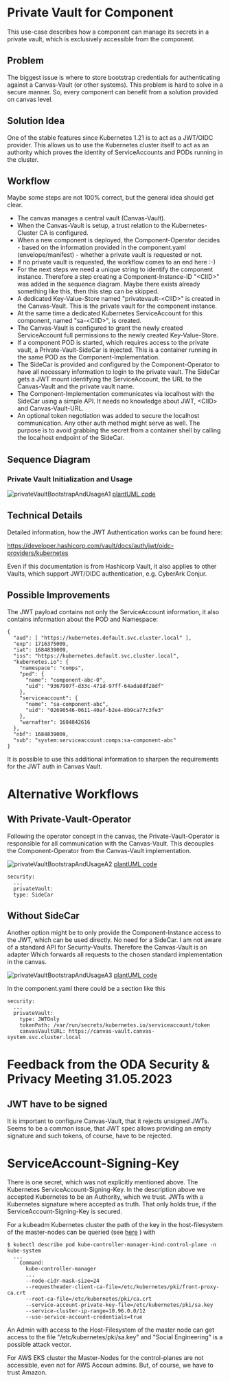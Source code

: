 # Private Vault for Component

This use-case describes how a component can manage its secrets in a private vault, which is exclusively accessible from the component.

## Problem

The biggest issue is where to store bootstrap credentials for authenticating against 
a Canvas-Vault (or other systems).
This problem is hard to solve in a secure manner. 
So, every component can benefit from a solution provided on canvas level.

## Solution Idea

One of the stable features since Kubernetes 1.21 is to act as a JWT/OIDC provider.
This allows us to use the Kubernetes cluster itself to act as an authority which proves 
the identity of ServiceAccounts and PODs running in the cluster.

## Workflow

Maybe some steps are not 100% correct, but the general idea should get clear. 

* The canvas manages a central vault (Canvas-Vault).
* When the Canvas-Vault is setup, a trust relation to the Kubernetes-Cluster CA is configured.
* When a new component is deployed, the Component-Operator decides - based on the information 
  provided in the component.yaml (envelope/manifest) - whether a private vault is requested or not.
* If no private vault is requested, the workflow comes to an end here   :-)
* For the next steps we need a unique string to identify the component instance.
  Therefore a step creating a Component-Instance-ID "&lt;CIID&gt;" was added in the 
  sequence diagram. Maybe there exists already something like this, 
  then this step can be skipped.
* A dedicated Key-Value-Store named "privatevault-&lt;CIID&gt;" is created in the Canvas-Vault. 
  This is the private vault for the component instance.
* At the same time a dedicated Kubernetes ServiceAccount for this component, 
  named "sa-&lt;CIID&gt;", is created.
* The Canvas-Vault is configured to grant the newly created ServiceAccount full permissions 
  to the newly created Key-Value-Store.
* If a component POD is started, which requires access to the private vault, 
  a Private-Vault-SideCar is injected. This is a container running in the same POD as the 
  Component-Implementation.
* The SideCar is provided and configured by the Component-Operator to have all necessary 
  information to login to the private vault. The SideCar gets a JWT mount identifying 
  the ServiceAccount, the URL to the Canvas-Vault and the private vault name.
* The Component-Implementation communicates via localhost with the SideCar using a simple API.
  It needs no knowledge about JWT, &lt;CIID&gt; and Canvas-Vault-URL.
* An optional token negotiation was added to secure the localhost communication.
  Any other auth method might serve as well.
  The purpose is to avoid grabbing the secret from a container shell by calling the localhost 
  endpoint of the SideCar.


## Sequence Diagram

### Private Vault Initialization and Usage

![privateVaultBootstrapAndUsageA1](http://www.plantuml.com/plantuml/proxy?cache=no&src=https://raw.githubusercontent.com/ferenc-hechler/oda-canvas/master/usecase-library/pumlFiles/privateVault-bootstrap-and-usage-alternative-1.puml)
[plantUML code](pumlFiles/privateVault-bootstrap-and-usage-alternative-1.puml)


## Technical Details

Detailed information, how the JWT Authentication works can be found here:

https://developer.hashicorp.com/vault/docs/auth/jwt/oidc-providers/kubernetes

Even if this documentation is from Hashicorp Vault, it also applies to other Vaults, which support JWT/OIDC authentication, e.g. CyberArk Conjur.

## Possible Improvements

The JWT payload contains not only the ServiceAccount information, it also contains information 
about the POD and Namespace:

```
{
  "aud": [ "https://kubernetes.default.svc.cluster.local" ],
  "exp": 1716375009,
  "iat": 1684839009,
  "iss": "https://kubernetes.default.svc.cluster.local",
  "kubernetes.io": {
    "namespace": "comps",
    "pod": {
      "name": "component-abc-0",
      "uid": "9367907f-d33c-471d-97ff-64ada8df28df"
    },
    "serviceaccount": {
      "name": "sa-component-abc",
      "uid": "02690546-0611-40af-b2e4-8b9ca77c3fe3"
    },
    "warnafter": 1684842616
  },
  "nbf": 1684839009,
  "sub": "system:serviceaccount:comps:sa-component-abc"
}
```

It is possible to use this additional information to sharpen the requirements for the JWT auth in Canvas Vault.


# Alternative Workflows

## With Private-Vault-Operator

Following the operator concept in the canvas, the Private-Vault-Operator is responsible for all communication with the Canvas-Vault.
This decouples the Component-Operator from the Canvas-Vault implementation.


![privateVaultBootstrapAndUsageA2](http://www.plantuml.com/plantuml/proxy?cache=no&src=https://raw.githubusercontent.com/ferenc-hechler/oda-canvas/master/usecase-library/pumlFiles/privateVault-bootstrap-and-usage-alternative-2.puml)
[plantUML code](pumlFiles/privateVault-bootstrap-and-usage-alternative-2.puml)

```
security:
  ...
  privateVault:
  type: SideCar
```


## Without SideCar

Another option might be to only provide the Component-Instance access to the JWT, which can be used directly. No need for a SideCar.
I am not aware of a standard API for Security-Vaults. Therefore the Canvas-Vault is an adapter Which forwards all requests to 
the chosen standard implementation in the canvas.

![privateVaultBootstrapAndUsageA3](http://www.plantuml.com/plantuml/proxy?cache=no&src=https://raw.githubusercontent.com/ferenc-hechler/oda-canvas/master/usecase-library/pumlFiles/privateVault-bootstrap-and-usage-alternative-3.puml)
[plantUML code](pumlFiles/privateVault-bootstrap-and-usage-alternative-3.puml)

In the component.yaml there could be a section like this

```
security:
  ...
  privateVault:
    type: JWTOnly
    tokenPath: /var/run/secrets/kubernetes.io/serviceaccount/token
    canvasVaultURL: https://canvas-vault.canvas-system.svc.cluster.local
```
    
# Feedback from the ODA Security & Privacy Meeting 31.05.2023

## JWT have to be signed

It is important to configure Canvas-Vault, that it rejects unsigned JWTs. 
Seems to be a common issue, that JWT spec allows providing an empty signature and such tokens, of course, have to be rejected.


# ServiceAccount-Signing-Key

There is one secret, which was not explicitly mentioned above. The Kubernetes ServiceAccount-Signing-Key. 
In the description above we accepted Kubernetes to be an Authority, which we trust.
JWTs with a Kubernetes signature where accepted as truth. 
That only holds true, if the ServiceAccount-Signing-Key is secured.

For a kubeadm Kubernetes cluster the path of the key in the host-filesystem of the master-nodes can be 
queried (see [here](https://stackoverflow.com/questions/61243223/kubernetes-service-account-signing-key) ) with

```
$ kubectl describe pod kube-controller-manager-kind-control-plane -n kube-system
  ... 
    Command:
      kube-controller-manager
      ...
      --node-cidr-mask-size=24
      --requestheader-client-ca-file=/etc/kubernetes/pki/front-proxy-ca.crt
      --root-ca-file=/etc/kubernetes/pki/ca.crt
      --service-account-private-key-file=/etc/kubernetes/pki/sa.key
      --service-cluster-ip-range=10.96.0.0/12
      --use-service-account-credentials=true
```

An Admin with access to the Host-Filesystem of the master node can get access to the file 
"/etc/kubernetes/pki/sa.key" and "Social Engineering" is a possible attack vector.

For AWS EKS cluster the Master-Nodes for the control-planes are not accessible, even not for AWS Accoun admins.
But, of course, we have to trust Amazon. 

